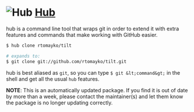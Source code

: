 # ![Hub](https://cdn.rawgit.com/pauby/ChocoPackages/2088cb28/icons/hub.png "Hub Logo") [Hub](https://chocolatey.org/packages/hub)

hub is a command line tool that wraps git in order to extend it with extra features and commands that make working with GitHub easier.

``` bash
$ hub clone rtomayko/tilt

# expands to:
$ git clone git://github.com/rtomayko/tilt.git
```

hub is best aliased as `git`, so you can type `$ git &lt;command&gt;` in the shell and get all the usual `hub` features.

**NOTE**: This is an automatically updated package. If you find it is out of date by more than a week, please contact the maintainer(s) and let them know the package is no longer updating correctly.